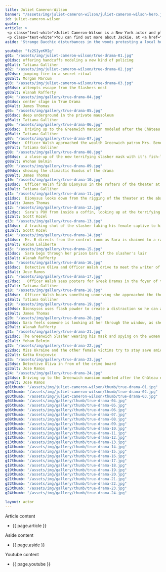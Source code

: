```yaml
---
title: Juliet Cameron-Wilson
banner: "/assets/img/juliet-cameron-wilson/juliet-cameron-wilson-hero.jpg"
id: juliet-cameron-wilson
quote: 
article: >
 <p class="text-white">Juliet Cameron-Wilson is a New York actor and playwright originally from England. With a BA with honors and an MA in English Literature from Cambridge, and an MFA in Acting from The Actors Studio, Juliet was a very easy choice to take on the role of Bacchae. “Wild things are going on in the woods of Greenwich,” Juliet explains, “and I’m in the center of it. It was great fun playing a Bacchae – it’s a part very close to my heart. I think the back story we had with the Bacchae in True Drama is very interesting. In the story, we are the ones who call Dionysos – he’s works for us. And the parallels a historical interpretation. One view of how Bacchae first came about is that a band of female Shiva devotees wondered over from India into Greece. And this gave Greek women the idea of claiming a protected vacation. The men couldn’t say anything about it because the god Dionysos ordered it.” </p>
 <p class="text-white">You can find out more about Jackie, at <a href="https://www.julietcameronwilson.com/" target="_blank" class="underline mail-link">www.julietcameronwilson.com </a></p>
aside: 'Strange Bacchic disturbances in the woods protesting a local horror movie prompt a police investigation. A shadowy figure emerges.  Calling himself the God of Drama, he believes that he can achieve the seemingly impossible goal of returning drama to its original purpose – of preparing citizens for leadership in democracy. As the horror movie spirals out of control, and the Bacchae are consumed in violence - can officer Ailish Walsh discern the truth before a gruesome Greek drama unfolds? <br><br> Director James Thomas creates a Greek tragedy for our time. A horror story that looks at the original role of drama – as the companion invention of democracy – to shed light on how modern media is still working in our lives, in hidden ways, to rip us apart. True Drama is an alarm – a rare moment of clarity – a terrifying jolt - and an invitation to enjoy the true transcendental power of drama to help us envision a better Democracy. '

youtube: "fz2SIyeKMIg"
g01: "/assets/img/juliet-cameron-wilson/true-drama-01.jpg"
g01dsc: offering handcuffs modeling a new kind of policing
g01alt: Tatiana Galliher 
g02: "/assets/img/juliet-cameron-wilson/true-drama-02.jpg"
g02dsc: jumping fire in a secret ritual  
g02alt: Morgan Marcum  
g03: "/assets/img/juliet-cameron-wilson/true-drama-03.jpg"
g03dsc: attempts escape from the Slashers nest
g03alt: Alanah Rafferty 
g04: "/assets/img/gallery/true-drama-04.jpg"
g04dsc: center stage in True Drama 
g04alt: James Thomas
g05: "/assets/img/gallery/true-drama-05.jpg"
g05dsc: deep underground in the private mausoleum
g05alt: Tatiana Galliher  
g06: "/assets/img/gallery/true-drama-06.jpg"
g06dsc:  Driving up to the Greenwich mansion modeled after the Château de Malmaison in French 
g06alt: Tatiana Galliher  
g07: "/assets/img/gallery/true-drama-07.jpg"
g07dsc:  Officer Walsh approached the wealth Greenwich patron Mrs. Benedict
g07alt: Tatiana Galliher  
g08: "/assets/img/gallery/true-drama-08.jpg"
g08dsc:  a close-up of the new terrifying slasher mask with it's fish-like gaping mouth
g08alt: AYohan Belmin
g09: "/assets/img/gallery/true-drama-09.jpg"
g09dsc: showing the climactic Exodus of the drama  
g09alt: James Thomas
g10: "/assets/img/gallery/true-drama-10.jpg"
g10dsc:  Officer Walsh finds Dionysus in the rafters of the theater at the abandoned sanitarium  
g10alt: Tatiana Galliher  
g11: "/assets/img/gallery/true-drama-11.jpg"
g11dsc:  Dionysus looks down from the rigging of the theater at the abandoned sanitarium  
g11alt: James Thomas
g12: "/assets/img/gallery/true-drama-12.jpg"
g12dsc:  Sara's POV from inside a coffin, looking up at the terrifying masked slasher 
g12alt: Scott Kozel 
g13: "/assets/img/gallery/true-drama-13.jpg"
g13dsc:  A tracking shot of the slasher taking his female captive to his underground lair 
g13alt: Scott Kozel 
g14: "/assets/img/gallery/true-drama-14.jpg"
g14dsc:  Mr. B directs from the control room as Sara is chained to a rack before being tortured 
g14alt: Aidan Laliberte  
g15: "/assets/img/gallery/true-drama-15.jpg"
g15dsc:  Sara begs through her prison bars of the slasher's lair
g15alt: Alanah Rafferty
g16: "/assets/img/gallery/true-drama-16.jpg"
g16dsc:  Detective Oliva and Officer Walsh drive to meet the writer of the slasher script 
g16alt: Jose Ramos
g17: "/assets/img/gallery/true-drama-17.jpg"
g17dsc:   Officer Walsh sees posters for Greek Dramas in the foyer of the theater at the abandoned sanitarium 
g17alt: Tatiana Galliher 
g18: "/assets/img/gallery/true-drama-18.jpg"
g18dsc:  Officer Walsh hears something unnerving she approached the theater stage 
g18alt: Tatiana Galliher  
g19: "/assets/img/gallery/true-drama-19.jpg"
g19dsc: Dionsysos uses flash powder to create a distraction so he can avoid being tased by police
g19alt: James Thomas
g20: "/assets/img/gallery/true-drama-20.jpg"
g20dsc: Sara feels someone is looking at her through the window, as she showers in the Slasher's house
g20alt: Alanah Rafferty
g21: "/assets/img/gallery/true-drama-21.jpg"
g21dsc: The Greenwich Slasher wearing his mask and spying on the women in the shower
g21alt: Yohan Belmin
g22: "/assets/img/gallery/true-drama-22.jpg"
g22dsc: Miss Ukraine and the other female victims try to stay save amid the chaos on set
g22alt: Katka Krajcovic 
g23: "/assets/img/gallery/true-drama-23.jpg"
g23dsc: Detective Oliva in from of the crime board
g23alt: Jose Ramos
g24: "/assets/img/gallery/true-drama-24.jpg"
g24dsc: Driving up to the Greenwich mansion modeled after the Château de Malmaison in French
g24alt: Jose Ramos
g01thumb: "/assets/img/juliet-cameron-wilson/thumb/true-drama-01.jpg"
g02thumb: "/assets/img/juliet-cameron-wilson/thumb/true-drama-02.jpg"
g03thumb: "/assets/img/juliet-cameron-wilson/thumb/true-drama-03.jpg"
g04thumb: "/assets/img/gallery/thumb/true-drama-04.jpg"
g05thumb: "/assets/img/gallery/thumb/true-drama-05.jpg"
g06thumb: "/assets/img/gallery/thumb/true-drama-06.jpg"
g07thumb: "/assets/img/gallery/thumb/true-drama-07.jpg"
g08thumb: "/assets/img/gallery/thumb/true-drama-08.jpg"
g09thumb: "/assets/img/gallery/thumb/true-drama-09.jpg"
g10thumb: "/assets/img/gallery/thumb/true-drama-10.jpg"
g11thumb: "/assets/img/gallery/thumb/true-drama-11.jpg"
g12thumb: "/assets/img/gallery/thumb/true-drama-12.jpg"
g13thumb: "/assets/img/gallery/thumb/true-drama-13.jpg"
g14thumb: "/assets/img/gallery/thumb/true-drama-14.jpg"
g15thumb: "/assets/img/gallery/thumb/true-drama-15.jpg"
g16thumb: "/assets/img/gallery/thumb/true-drama-16.jpg"
g17thumb: "/assets/img/gallery/thumb/true-drama-17.jpg"
g18thumb: "/assets/img/gallery/thumb/true-drama-18.jpg"
g19thumb: "/assets/img/gallery/thumb/true-drama-19.jpg"
g20thumb: "/assets/img/gallery/thumb/true-drama-20.jpg"
g21thumb: "/assets/img/gallery/thumb/true-drama-21.jpg"
g22thumb: "/assets/img/gallery/thumb/true-drama-22.jpg"
g23thumb: "/assets/img/gallery/thumb/true-drama-23.jpg"
g24thumb: "/assets/img/gallery/thumb/true-drama-24.jpg"

layout: actor
---
```


Article content
* {{ page.article }}

Aside content
* {{ page.aside }}

Youtube content
* {{ page.youtube }}

